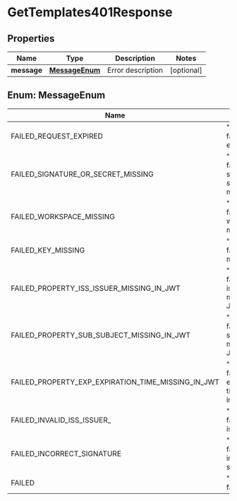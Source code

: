 

# GetTemplates401Response


## Properties

| Name | Type | Description | Notes |
|------------ | ------------- | ------------- | -------------|
|**message** | [**MessageEnum**](#MessageEnum) | Error description |  [optional] |



## Enum: MessageEnum

| Name | Value |
|---- | -----|
| FAILED_REQUEST_EXPIRED | &quot;Authentication failed: request expired&quot; |
| FAILED_SIGNATURE_OR_SECRET_MISSING | &quot;Authentication failed: signature or secret missing&quot; |
| FAILED_WORKSPACE_MISSING | &quot;Authentication failed: workspace missing&quot; |
| FAILED_KEY_MISSING | &quot;Authentication failed: key missing&quot; |
| FAILED_PROPERTY_ISS_ISSUER_MISSING_IN_JWT | &quot;Authentication failed: property iss (issuer) missing in JWT&quot; |
| FAILED_PROPERTY_SUB_SUBJECT_MISSING_IN_JWT | &quot;Authentication failed: property sub (subject) missing in JWT&quot; |
| FAILED_PROPERTY_EXP_EXPIRATION_TIME_MISSING_IN_JWT | &quot;Authentication failed: property exp (expiration time) missing in JWT&quot; |
| FAILED_INVALID_ISS_ISSUER_ | &quot;Authentication failed: invalid iss (issuer)&quot; |
| FAILED_INCORRECT_SIGNATURE | &quot;Authentication failed: incorrect signature&quot; |
| FAILED | &quot;Authentication failed&quot; |




